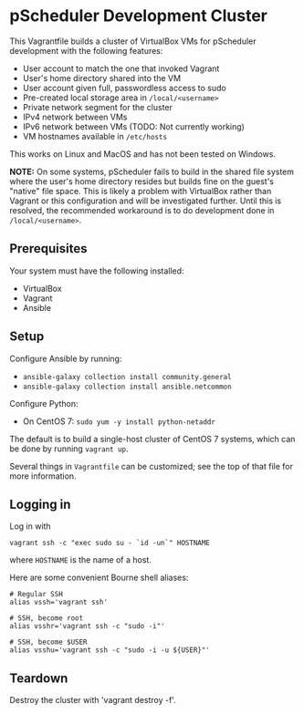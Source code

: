 # pScheduler Development Cluster

This Vagrantfile builds a cluster of VirtualBox VMs for pScheduler
development with the following features:

 * User account to match the one that invoked Vagrant
 * User's home directory shared into the VM
 * User account given full, passwordless access to sudo
 * Pre-created local storage area in `/local/<username>`
 * Private network segment for the cluster
 * IPv4 network between VMs
 * IPv6 network between VMs (TODO: Not currently working)
 * VM hostnames available in `/etc/hosts`

This works on Linux and MacOS and has not been tested on Windows.

**NOTE:** On some systems, pScheduler fails to build in the shared
file system where the user's home directory resides but builds fine on
the guest's "native" file space.  This is likely a problem with
VirtualBox rather than Vagrant or this configuration and will be
investigated further.  Until this is resolved, the recommended
workaround is to do development done in `/local/<username>`.


## Prerequisites

Your system must have the following installed:

 * VirtualBox
 * Vagrant
 * Ansible


## Setup

Configure Ansible by running:

  * `ansible-galaxy collection install community.general`
  * `ansible-galaxy collection install ansible.netcommon`

Configure Python:

  * On CentOS 7:  `sudo yum -y install python-netaddr`

The default is to build a single-host cluster of CentOS 7 systems, which
can be done by running `vagrant up`.

Several things in `Vagrantfile` can be customized; see the top of
that file for more information.


## Logging in

Log in with
```
vagrant ssh -c "exec sudo su - `id -un`" HOSTNAME
```
where `HOSTNAME` is the name of a host.


Here are some convenient Bourne shell aliases:
```
# Regular SSH
alias vssh='vagrant ssh'

# SSH, become root
alias vsshr='vagrant ssh -c "sudo -i"'

# SSH, become $USER
alias vsshu='vagrant ssh -c "sudo -i -u ${USER}"'
```


## Teardown

Destroy the cluster with 'vagrant destroy -f'.
